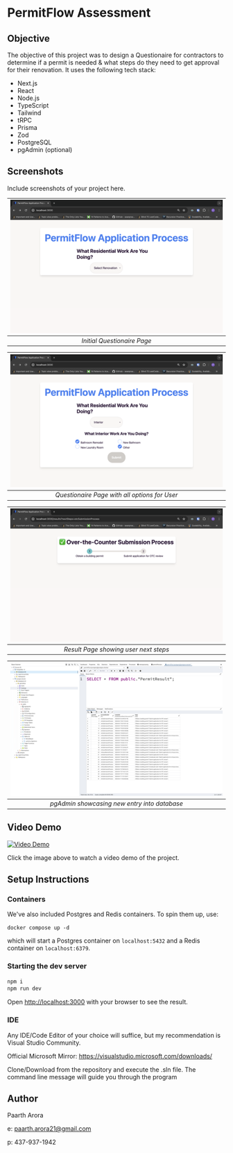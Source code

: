 # PermitFlow Assessment

## Objective

The objective of this project was to design a Questionaire for contractors to determine if a permit is needed & what steps do they need to get approval for their renovation. It uses the following tech stack:

* Next.js
* React
* Node.js
* TypeScript
* Tailwind
* tRPC
* Prisma
* Zod
* PostgreSQL
* pgAdmin (optional)

## Screenshots

Include screenshots of your project here.

| ![Initial Landing Page](misc/Screenshots/QuestionairePage.png) | 
|:--:| 
| *Initial Questionaire Page* |

| ![Questionaire With Options](misc/Screenshots/QuestionairePageWithOptions.png) | 
|:--:| 
| *Questionaire Page with all options for User* |

| ![Results](misc/Screenshots/ResultsPage.png) | 
|:--:| 
| *Result Page showing user next steps* |

| ![Database](misc/Screenshots/Database.png) | 
|:--:| 
| *pgAdmin showcasing new entry into database* |

## Video Demo

[![Video Demo](https://placeholder.com/640x360)](https://www.youtube.com/watch?v=VIDEO_ID)

Click the image above to watch a video demo of the project.

## Setup Instructions

### Containers

We've also included Postgres and Redis containers. To spin them up, use:

```
docker compose up -d
```

which will start a Postgres container on `localhost:5432` and a Redis container on `localhost:6379`.

### Starting the dev server

```bash
npm i
npm run dev
```

Open [http://localhost:3000](http://localhost:3000) with your browser to see the result.

### IDE

Any IDE/Code Editor of your choice will suffice, but my recommendation is Visual Studio Community. 

Official Microsoft Mirror: https://visualstudio.microsoft.com/downloads/


Clone/Download from the repository and execute the .sln file. The command line message will guide you through the program

## Author

Paarth Arora

e: paarth.arora21@gmail.com

p: 437-937-1942
